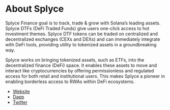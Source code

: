 # About Splyce

Splyce Finance goal is to track,  trade  &  grow  with  Solana’s  leading  assets.
Splyce DTFs (DeFi Traded Funds) give users one-click access to hot investment themes.
Splyce DTF tokens can be traded on centralized and decentralized exchanges (CEXs and DEXs) and can immediately integrate with DeFi tools, providing utility to tokenized assets in a groundbreaking way.

Splyce works on bringing tokenized assets, such as ETFs, into the decentralized finance (DeFi) space. It enables these assets to move and interact like cryptocurrencies by offering permissionless and regulated access for both retail and institutional users.
This makes Splyce a pioneer in enabling borderless access to RWAs within DeFi ecosystems.

- [Website](https://splyce.finance)
- [Dapp](https://app.splyce.finance/)
- [Twitter](https://twitter.com/SplyceFi)
